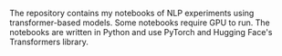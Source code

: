 The repository contains my notebooks of NLP experiments using transformer-based models. Some notebooks require GPU to run. The notebooks are written in Python and use PyTorch and Hugging Face's Transformers library.
